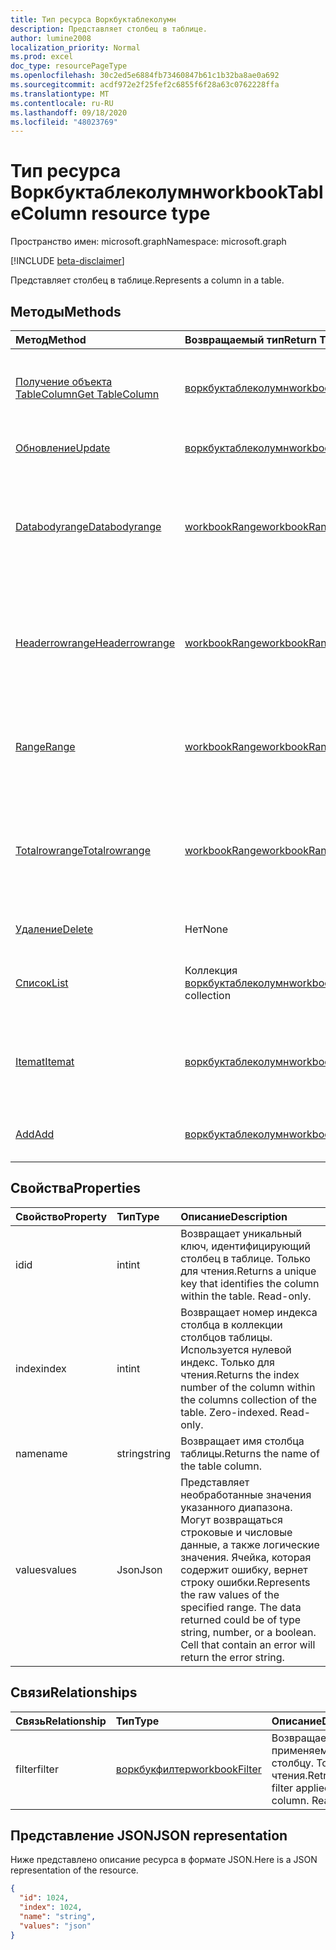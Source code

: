 ```yaml
---
title: Тип ресурса Воркбуктаблеколумн
description: Представляет столбец в таблице.
author: lumine2008
localization_priority: Normal
ms.prod: excel
doc_type: resourcePageType
ms.openlocfilehash: 30c2ed5e6884fb73460847b61c1b32ba8ae0a692
ms.sourcegitcommit: acdf972e2f25fef2c6855f6f28a63c0762228ffa
ms.translationtype: MT
ms.contentlocale: ru-RU
ms.lasthandoff: 09/18/2020
ms.locfileid: "48023769"
---
```

# <a name="workbooktablecolumn-resource-type"></a><span data-ttu-id="4485e-103">Тип ресурса Воркбуктаблеколумн</span><span class="sxs-lookup"><span data-stu-id="4485e-103">workbookTableColumn resource type</span></span>

<span data-ttu-id="4485e-104">Пространство имен: microsoft.graph</span><span class="sxs-lookup"><span data-stu-id="4485e-104">Namespace: microsoft.graph</span></span>

[!INCLUDE [beta-disclaimer](../../includes/beta-disclaimer.md)]

<span data-ttu-id="4485e-105">Представляет столбец в таблице.</span><span class="sxs-lookup"><span data-stu-id="4485e-105">Represents a column in a table.</span></span>


## <a name="methods"></a><span data-ttu-id="4485e-106">Методы</span><span class="sxs-lookup"><span data-stu-id="4485e-106">Methods</span></span>

| <span data-ttu-id="4485e-107">Метод</span><span class="sxs-lookup"><span data-stu-id="4485e-107">Method</span></span>           | <span data-ttu-id="4485e-108">Возвращаемый тип</span><span class="sxs-lookup"><span data-stu-id="4485e-108">Return Type</span></span>    |<span data-ttu-id="4485e-109">Описание</span><span class="sxs-lookup"><span data-stu-id="4485e-109">Description</span></span>|
|:---------------|:--------|:----------|
|[<span data-ttu-id="4485e-110">Получение объекта TableColumn</span><span class="sxs-lookup"><span data-stu-id="4485e-110">Get TableColumn</span></span>](../api/tablecolumn-get.md) | [<span data-ttu-id="4485e-111">воркбуктаблеколумн</span><span class="sxs-lookup"><span data-stu-id="4485e-111">workbookTableColumn</span></span>](workbooktablecolumn.md) |<span data-ttu-id="4485e-112">Чтение свойств и связей объекта tableColumn.</span><span class="sxs-lookup"><span data-stu-id="4485e-112">Read properties and relationships of tableColumn object.</span></span>|
|[<span data-ttu-id="4485e-113">Обновление</span><span class="sxs-lookup"><span data-stu-id="4485e-113">Update</span></span>](../api/tablecolumn-update.md) | [<span data-ttu-id="4485e-114">воркбуктаблеколумн</span><span class="sxs-lookup"><span data-stu-id="4485e-114">workbookTableColumn</span></span>](workbooktablecolumn.md) |<span data-ttu-id="4485e-115">Обновление объекта TableColumn.</span><span class="sxs-lookup"><span data-stu-id="4485e-115">Update TableColumn object.</span></span> |
|[<span data-ttu-id="4485e-116">Databodyrange</span><span class="sxs-lookup"><span data-stu-id="4485e-116">Databodyrange</span></span>](../api/tablecolumn-databodyrange.md)|[<span data-ttu-id="4485e-117">workbookRange</span><span class="sxs-lookup"><span data-stu-id="4485e-117">workbookRange</span></span>](workbookrange.md)|<span data-ttu-id="4485e-118">Получает объект диапазона, связанный с основными данными столбца.</span><span class="sxs-lookup"><span data-stu-id="4485e-118">Gets the range object associated with the data body of the column.</span></span>|
|[<span data-ttu-id="4485e-119">Headerrowrange</span><span class="sxs-lookup"><span data-stu-id="4485e-119">Headerrowrange</span></span>](../api/tablecolumn-headerrowrange.md)|[<span data-ttu-id="4485e-120">workbookRange</span><span class="sxs-lookup"><span data-stu-id="4485e-120">workbookRange</span></span>](workbookrange.md)|<span data-ttu-id="4485e-121">Получает объект диапазона, связанный со строкой заголовков столбца.</span><span class="sxs-lookup"><span data-stu-id="4485e-121">Gets the range object associated with the header row of the column.</span></span>|
|[<span data-ttu-id="4485e-122">Range</span><span class="sxs-lookup"><span data-stu-id="4485e-122">Range</span></span>](../api/tablecolumn-range.md)|[<span data-ttu-id="4485e-123">workbookRange</span><span class="sxs-lookup"><span data-stu-id="4485e-123">workbookRange</span></span>](workbookrange.md)|<span data-ttu-id="4485e-124">Получает объект диапазона, связанный со всем столбцом.</span><span class="sxs-lookup"><span data-stu-id="4485e-124">Gets the range object associated with the entire column.</span></span>|
|[<span data-ttu-id="4485e-125">Totalrowrange</span><span class="sxs-lookup"><span data-stu-id="4485e-125">Totalrowrange</span></span>](../api/tablecolumn-totalrowrange.md)|[<span data-ttu-id="4485e-126">workbookRange</span><span class="sxs-lookup"><span data-stu-id="4485e-126">workbookRange</span></span>](workbookrange.md)|<span data-ttu-id="4485e-127">Получает объект диапазона, связанный со строкой итогов столбца.</span><span class="sxs-lookup"><span data-stu-id="4485e-127">Gets the range object associated with the totals row of the column.</span></span>|
|[<span data-ttu-id="4485e-128">Удаление</span><span class="sxs-lookup"><span data-stu-id="4485e-128">Delete</span></span>](../api/tablecolumn-delete.md)|<span data-ttu-id="4485e-129">Нет</span><span class="sxs-lookup"><span data-stu-id="4485e-129">None</span></span>|<span data-ttu-id="4485e-130">Удаляет столбец из таблицы.</span><span class="sxs-lookup"><span data-stu-id="4485e-130">Deletes the column from the table.</span></span>|
|[<span data-ttu-id="4485e-131">Список</span><span class="sxs-lookup"><span data-stu-id="4485e-131">List</span></span>](../api/tablecolumn-list.md) | <span data-ttu-id="4485e-132">Коллекция [воркбуктаблеколумн](workbooktablecolumn.md)</span><span class="sxs-lookup"><span data-stu-id="4485e-132">[workbookTableColumn](workbooktablecolumn.md) collection</span></span> |<span data-ttu-id="4485e-133">Получение коллекции объектов tableColumn.</span><span class="sxs-lookup"><span data-stu-id="4485e-133">Get tableColumn object collection.</span></span> |
|[<span data-ttu-id="4485e-134">Itemat</span><span class="sxs-lookup"><span data-stu-id="4485e-134">Itemat</span></span>](../api/tablecolumncollection-itemat.md)|[<span data-ttu-id="4485e-135">воркбуктаблеколумн</span><span class="sxs-lookup"><span data-stu-id="4485e-135">workbookTableColumn</span></span>](workbooktablecolumn.md)|<span data-ttu-id="4485e-136">Возвращает столбец на основании его позиции в коллекции.</span><span class="sxs-lookup"><span data-stu-id="4485e-136">Gets a column based on its position in the collection.</span></span>|
|[<span data-ttu-id="4485e-137">Add</span><span class="sxs-lookup"><span data-stu-id="4485e-137">Add</span></span>](../api/tablecolumncollection-add.md)|[<span data-ttu-id="4485e-138">воркбуктаблеколумн</span><span class="sxs-lookup"><span data-stu-id="4485e-138">workbookTableColumn</span></span>](workbooktablecolumn.md)|<span data-ttu-id="4485e-139">Добавляет новый столбец в таблицу.</span><span class="sxs-lookup"><span data-stu-id="4485e-139">Adds a new column to the table.</span></span>|

## <a name="properties"></a><span data-ttu-id="4485e-140">Свойства</span><span class="sxs-lookup"><span data-stu-id="4485e-140">Properties</span></span>
| <span data-ttu-id="4485e-141">Свойство</span><span class="sxs-lookup"><span data-stu-id="4485e-141">Property</span></span>     | <span data-ttu-id="4485e-142">Тип</span><span class="sxs-lookup"><span data-stu-id="4485e-142">Type</span></span>   |<span data-ttu-id="4485e-143">Описание</span><span class="sxs-lookup"><span data-stu-id="4485e-143">Description</span></span>|
|:---------------|:--------|:----------|
|<span data-ttu-id="4485e-144">id</span><span class="sxs-lookup"><span data-stu-id="4485e-144">id</span></span>|<span data-ttu-id="4485e-145">int</span><span class="sxs-lookup"><span data-stu-id="4485e-145">int</span></span>|<span data-ttu-id="4485e-p101">Возвращает уникальный ключ, идентифицирующий столбец в таблице. Только для чтения.</span><span class="sxs-lookup"><span data-stu-id="4485e-p101">Returns a unique key that identifies the column within the table. Read-only.</span></span>|
|<span data-ttu-id="4485e-148">index</span><span class="sxs-lookup"><span data-stu-id="4485e-148">index</span></span>|<span data-ttu-id="4485e-149">int</span><span class="sxs-lookup"><span data-stu-id="4485e-149">int</span></span>|<span data-ttu-id="4485e-p102">Возвращает номер индекса столбца в коллекции столбцов таблицы. Используется нулевой индекс. Только для чтения.</span><span class="sxs-lookup"><span data-stu-id="4485e-p102">Returns the index number of the column within the columns collection of the table. Zero-indexed. Read-only.</span></span>|
|<span data-ttu-id="4485e-153">name</span><span class="sxs-lookup"><span data-stu-id="4485e-153">name</span></span>|<span data-ttu-id="4485e-154">string</span><span class="sxs-lookup"><span data-stu-id="4485e-154">string</span></span>|<span data-ttu-id="4485e-155">Возвращает имя столбца таблицы.</span><span class="sxs-lookup"><span data-stu-id="4485e-155">Returns the name of the table column.</span></span>|
|<span data-ttu-id="4485e-156">values</span><span class="sxs-lookup"><span data-stu-id="4485e-156">values</span></span>|<span data-ttu-id="4485e-157">Json</span><span class="sxs-lookup"><span data-stu-id="4485e-157">Json</span></span>|<span data-ttu-id="4485e-p103">Представляет необработанные значения указанного диапазона. Могут возвращаться строковые и числовые данные, а также логические значения. Ячейка, которая содержит ошибку, вернет строку ошибки.</span><span class="sxs-lookup"><span data-stu-id="4485e-p103">Represents the raw values of the specified range. The data returned could be of type string, number, or a boolean. Cell that contain an error will return the error string.</span></span>|

## <a name="relationships"></a><span data-ttu-id="4485e-161">Связи</span><span class="sxs-lookup"><span data-stu-id="4485e-161">Relationships</span></span>
| <span data-ttu-id="4485e-162">Связь</span><span class="sxs-lookup"><span data-stu-id="4485e-162">Relationship</span></span> | <span data-ttu-id="4485e-163">Тип</span><span class="sxs-lookup"><span data-stu-id="4485e-163">Type</span></span>   |<span data-ttu-id="4485e-164">Описание</span><span class="sxs-lookup"><span data-stu-id="4485e-164">Description</span></span>|
|:---------------|:--------|:----------|
|<span data-ttu-id="4485e-165">filter</span><span class="sxs-lookup"><span data-stu-id="4485e-165">filter</span></span>|[<span data-ttu-id="4485e-166">воркбукфилтер</span><span class="sxs-lookup"><span data-stu-id="4485e-166">workbookFilter</span></span>](workbookfilter.md)|<span data-ttu-id="4485e-p104">Возвращает фильтр, применяемый к столбцу. Только для чтения.</span><span class="sxs-lookup"><span data-stu-id="4485e-p104">Retrieve the filter applied to the column. Read-only.</span></span>|

## <a name="json-representation"></a><span data-ttu-id="4485e-169">Представление JSON</span><span class="sxs-lookup"><span data-stu-id="4485e-169">JSON representation</span></span>

<span data-ttu-id="4485e-170">Ниже представлено описание ресурса в формате JSON.</span><span class="sxs-lookup"><span data-stu-id="4485e-170">Here is a JSON representation of the resource.</span></span>

<!-- {
  "blockType": "resource",
  "optionalProperties": [

  ],
  "keyProperty": "id",
  "baseType":"microsoft.graph.entity",
  "@odata.type": "microsoft.graph.workbookTableColumn"
}-->

```json
{
  "id": 1024,
  "index": 1024,
  "name": "string",
  "values": "json"
}

```

<!-- uuid: 8fcb5dbc-d5aa-4681-8e31-b001d5168d79
2015-10-25 14:57:30 UTC -->
<!--
{
  "type": "#page.annotation",
  "description": "TableColumn resource",
  "keywords": "",
  "section": "documentation",
  "tocPath": "",
  "suppressions": []
}
-->



